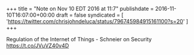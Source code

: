 +++
title = "Note on Nov 10 EDT 2016 at 11:7"
publishdate = 2016-11-10T16:07:00+00:00
draft = false
syndicated = [ 'https://twitter.com/chrisjohndeluca/status/796745984915161100?s=20' ]
+++

Regulation of the Internet of Things - Schneier on Security https://t.co/JVuVZ40v4D

